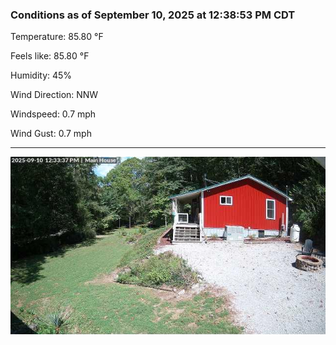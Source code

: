 ### Conditions as of September 10, 2025 at 12:38:53 PM CDT 

Temperature: 85.80 &deg;F

Feels like: 85.80 &deg;F

Humidity: 45%

Wind Direction: NNW

Windspeed: 0.7 mph

Wind Gust: 0.7 mph

---

<img src="./images/latest.jpeg"/>

